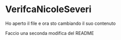 # VerifcaNicoleSeveri

Ho aperto il file e ora sto cambiando il suo contenuto 

Faccio una seconda modifica del README
